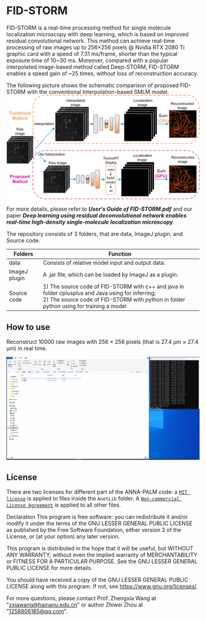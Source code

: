 # FID-STORM

FID-STORM is a real-time processing method for single molecule localization microscopy with deep learning, which is based on improved residual convolutional network. This method can achieve real-time processing of raw images up to 256×256 pixels @ Nvidia RTX 2080 Ti graphic card with a speed of 7.31 ms/frame, shorter than the typical exposure time of 10~30 ms. Moreover, compared with a popular interpolated image-based method called Deep-STORM, FID-STORM enables a speed gain of ~25 times, without loss of reconstruction accuracy.



The following picture shows the schematic comparison of proposed FID-STORM with the conventional Interpolation-based SMLM model.
![](https://github.com/SRMLabHUST/FID-STORM/blob/main/data/scheme.png)

For more details, please refer to ***User‘s Guide of FID-STORM.pdf*** and our paper ***Deep learning using residual deconvolutional network enables real-time high-density single-molecule localization microscopy***.

The repository consists of 3 folders, that are data, ImageJ plugin, and Source code.

| Folders       | Function                                                     |
| ------------- | ------------------------------------------------------------ |
| data          | Consists of  relative model input and output data.           |
| ImageJ plugin | A .jar file, which can be loaded by ImageJ as a plugin.      |
| Source code   | 1) The source code of FID-STORM with c++ and java in folder cplusplus and Java using for inferring; <br>2) The source code of FID-STORM with python in folder python using for training a model |

## How to use
Reconstruct 10000 raw images with 256 × 256 pixels (that is 27.4 μm × 27.4 μm) in real time.

![](https://github.com/SRMLabHUST/FID-STORM/blob/main/data/demo.gif)

## License

There are two licenses for different part of the ANNA-PALM code: a [`MIT license`](https://github.com/imodpasteur/ANNA-PALM/blob/master/AnetLib/LICENSE) is applied to files inside the `AnetLib` folder. A [`Non-commercial License Agreement`](https://github.com/imodpasteur/ANNA-PALM/blob/master/license.pdf) is applied to all other files.

Declaration
This program is free software: you can redistribute it and/or modify it under the terms of the GNU LESSER GENERAL PUBLIC LICENSE as published by the Free Software Foundation, either version 3 of the License, or (at your option) any later version.

This program is distributed in the hope that it will be useful, but WITHOUT ANY WARRANTY; without even the implied warranty of MERCHANTABILITY or FITNESS FOR A PARTICULAR PURPOSE. See the GNU LESSER GENERAL PUBLIC LICENSE for more details.

You should have received a copy of the GNU LESSER GENERAL PUBLIC LICENSE along with this program. If not, see https://www.gnu.org/licenses/.

For more questions, please contact Prof. Zhengxia Wang at "zxiawang@hainanu.edu.cn" or author Zhiwei Zhou at "1258806185@qq.com".
